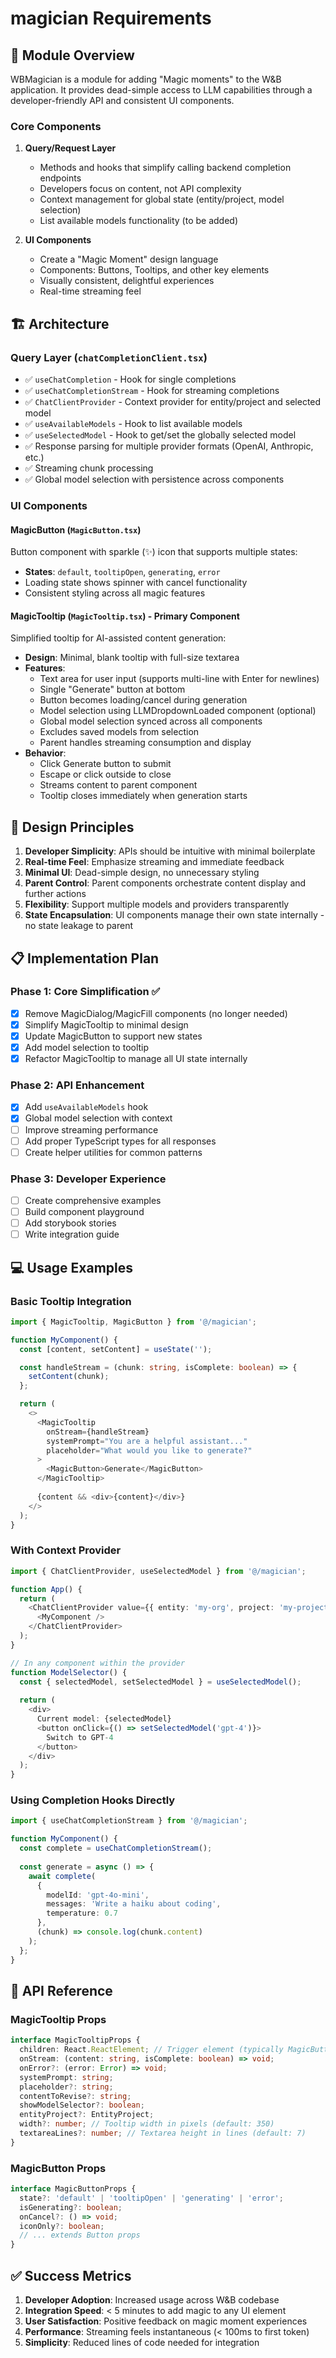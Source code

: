 # magician Requirements

## 🎯 Module Overview

WBMagician is a module for adding "Magic moments" to the W&B application. It provides dead-simple access to LLM capabilities through a developer-friendly API and consistent UI components.

### Core Components

1. **Query/Request Layer**
   - Methods and hooks that simplify calling backend completion endpoints
   - Developers focus on content, not API complexity
   - Context management for global state (entity/project, model selection)
   - List available models functionality (to be added)

2. **UI Components**
   - Create a "Magic Moment" design language
   - Components: Buttons, Tooltips, and other key elements
   - Visually consistent, delightful experiences
   - Real-time streaming feel

## 🏗️ Architecture

### Query Layer (`chatCompletionClient.tsx`)
- ✅ `useChatCompletion` - Hook for single completions
- ✅ `useChatCompletionStream` - Hook for streaming completions
- ✅ `ChatClientProvider` - Context provider for entity/project and selected model
- ✅ `useAvailableModels` - Hook to list available models
- ✅ `useSelectedModel` - Hook to get/set the globally selected model
- ✅ Response parsing for multiple provider formats (OpenAI, Anthropic, etc.)
- ✅ Streaming chunk processing
- ✅ Global model selection with persistence across components

### UI Components

#### MagicButton (`MagicButton.tsx`)
Button component with sparkle (✨) icon that supports multiple states:
- **States**: `default`, `tooltipOpen`, `generating`, `error`
- Loading state shows spinner with cancel functionality
- Consistent styling across all magic features

#### MagicTooltip (`MagicTooltip.tsx`) - Primary Component
Simplified tooltip for AI-assisted content generation:
- **Design**: Minimal, blank tooltip with full-size textarea
- **Features**:
  - Text area for user input (supports multi-line with Enter for newlines)
  - Single "Generate" button at bottom
  - Button becomes loading/cancel during generation
  - Model selection using LLMDropdownLoaded component (optional)
  - Global model selection synced across all components
  - Excludes saved models from selection
  - Parent handles streaming consumption and display
- **Behavior**:
  - Click Generate button to submit
  - Escape or click outside to close
  - Streams content to parent component
  - Tooltip closes immediately when generation starts

## 🎨 Design Principles

1. **Developer Simplicity**: APIs should be intuitive with minimal boilerplate
2. **Real-time Feel**: Emphasize streaming and immediate feedback
3. **Minimal UI**: Dead-simple design, no unnecessary styling
4. **Parent Control**: Parent components orchestrate content display and further actions
5. **Flexibility**: Support multiple models and providers transparently
6. **State Encapsulation**: UI components manage their own state internally - no state leakage to parent

## 📋 Implementation Plan

### Phase 1: Core Simplification ✅
- [x] Remove MagicDialog/MagicFill components (no longer needed)
- [x] Simplify MagicTooltip to minimal design
- [x] Update MagicButton to support new states
- [x] Add model selection to tooltip
- [x] Refactor MagicTooltip to manage all UI state internally

### Phase 2: API Enhancement
- [x] Add `useAvailableModels` hook
- [x] Global model selection with context
- [ ] Improve streaming performance
- [ ] Add proper TypeScript types for all responses
- [ ] Create helper utilities for common patterns

### Phase 3: Developer Experience
- [ ] Create comprehensive examples
- [ ] Build component playground
- [ ] Add storybook stories
- [ ] Write integration guide

## 💻 Usage Examples

### Basic Tooltip Integration
```typescript
import { MagicTooltip, MagicButton } from '@/magician';

function MyComponent() {
  const [content, setContent] = useState('');

  const handleStream = (chunk: string, isComplete: boolean) => {
    setContent(chunk);
  };

  return (
    <>
      <MagicTooltip
        onStream={handleStream}
        systemPrompt="You are a helpful assistant..."
        placeholder="What would you like to generate?"
      >
        <MagicButton>Generate</MagicButton>
      </MagicTooltip>
      
      {content && <div>{content}</div>}
    </>
  );
}
```

### With Context Provider
```typescript
import { ChatClientProvider, useSelectedModel } from '@/magician';

function App() {
  return (
    <ChatClientProvider value={{ entity: 'my-org', project: 'my-project' }}>
      <MyComponent />
    </ChatClientProvider>
  );
}

// In any component within the provider
function ModelSelector() {
  const { selectedModel, setSelectedModel } = useSelectedModel();
  
  return (
    <div>
      Current model: {selectedModel}
      <button onClick={() => setSelectedModel('gpt-4')}>
        Switch to GPT-4
      </button>
    </div>
  );
}
```

### Using Completion Hooks Directly
```typescript
import { useChatCompletionStream } from '@/magician';

function MyComponent() {
  const complete = useChatCompletionStream();
  
  const generate = async () => {
    await complete(
      {
        modelId: 'gpt-4o-mini',
        messages: 'Write a haiku about coding',
        temperature: 0.7
      },
      (chunk) => console.log(chunk.content)
    );
  };
}
```

## 📝 API Reference

### MagicTooltip Props
```typescript
interface MagicTooltipProps {
  children: React.ReactElement; // Trigger element (typically MagicButton)
  onStream: (content: string, isComplete: boolean) => void;
  onError?: (error: Error) => void;
  systemPrompt: string;
  placeholder?: string;
  contentToRevise?: string;
  showModelSelector?: boolean;
  entityProject?: EntityProject;
  width?: number; // Tooltip width in pixels (default: 350)
  textareaLines?: number; // Textarea height in lines (default: 7)
}
```

### MagicButton Props
```typescript
interface MagicButtonProps {
  state?: 'default' | 'tooltipOpen' | 'generating' | 'error';
  isGenerating?: boolean;
  onCancel?: () => void;
  iconOnly?: boolean;
  // ... extends Button props
}
```

## ✅ Success Metrics

1. **Developer Adoption**: Increased usage across W&B codebase
2. **Integration Speed**: < 5 minutes to add magic to any UI element
3. **User Satisfaction**: Positive feedback on magic moment experiences
4. **Performance**: Streaming feels instantaneous (< 100ms to first token)
5. **Simplicity**: Reduced lines of code needed for integration 